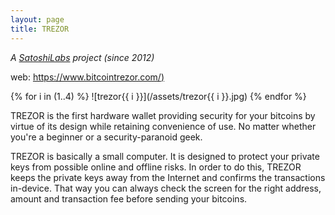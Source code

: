 ```yaml
---
layout: page
title: TREZOR
---
```


*A [SatoshiLabs](/satoshilabs) project (since 2012)*

web: [https://www.bitcointrezor.com/)](https://www.bitcointrezor.com/)

{% for i in (1..4) %}
![trezor{{ i }}](/assets/trezor{{ i }}.jpg)
{% endfor %}

TREZOR is the first hardware wallet providing security for your bitcoins by virtue of its design while retaining convenience of use. No matter whether you're a beginner or a security-paranoid geek.

TREZOR is basically a small computer. It is designed to protect your private keys from possible online and offline risks. In order to do this, TREZOR keeps the private keys away from the Internet and confirms the transactions in-device. That way you can always check the screen for the right address, amount and transaction fee before sending your bitcoins.
